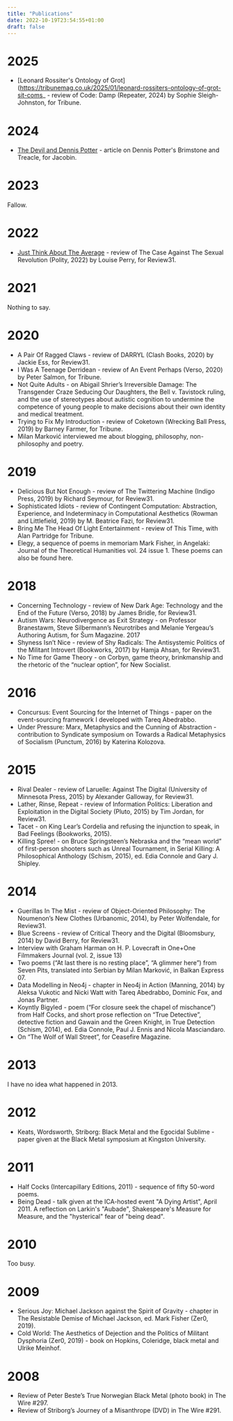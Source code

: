 ```yaml
---
title: "Publications"
date: 2022-10-19T23:54:55+01:00
draft: false
---
```

# 2025

* [Leonard Rossiter's Ontology of Grot](https://tribunemag.co.uk/2025/01/leonard-rossiters-ontology-of-grot-sit-coms_ - review of Code: Damp (Repeater, 2024) by Sophie Sleigh-Johnston, for Tribune.

# 2024

* [The Devil and Dennis Potter](https://jacobin.com/2024/06/dennis-potter-playwright-brimstone-treacle/) - article on Dennis Potter's Brimstone and Treacle, for Jacobin.

# 2023

Fallow.

# 2022
* [Just Think About The Average](http://review31.co.uk/essay/view/112/just-think-about-the-average) - review of The Case Against The Sexual Revolution (Polity, 2022) by Louise Perry, for Review31.

# 2021

Nothing to say.

# 2020
* A Pair Of Ragged Claws - review of DARRYL (Clash Books, 2020) by Jackie Ess, for Review31.
* I Was A Teenage Derridean - review of An Event Perhaps (Verso, 2020) by Peter Salmon, for Tribune.
* Not Quite Adults - on Abigail Shrier’s Irreversible Damage: The Transgender Craze Seducing Our Daughters, the Bell v. Tavistock ruling, and the use of stereotypes about autistic cognition to undermine the competence of young people to make decisions about their own identity and medical treatment.
* Trying to Fix My Introduction - review of Coketown (Wrecking Ball Press, 2019) by Barney Farmer, for Tribune.
* Milan Marković interviewed me about blogging, philosophy, non-philosophy and poetry.

# 2019
* Delicious But Not Enough - review of The Twittering Machine (Indigo Press, 2019) by Richard Seymour, for Review31.
* Sophisticated Idiots - review of Contingent Computation: Abstraction, Experience, and Indeterminacy in Computational Aesthetics (Rowman and Littlefield, 2019) by M. Beatrice Fazi, for Review31.
* Bring Me The Head Of Light Entertainment - review of This Time, with Alan Partridge for Tribune.
* Elegy, a sequence of poems in memoriam Mark Fisher, in Angelaki: Journal of the Theoretical Humanities vol. 24 issue 1. These poems can also be found here.

# 2018
* Concerning Technology - review of New Dark Age: Technology and the End of the Future (Verso, 2018) by James Bridle, for Review31.
* Autism Wars: Neurodivergence as Exit Strategy - on Professor Branestawm, Steve Silbermann’s Neurotribes and Melanie Yergeau’s Authoring Autism, for Šum Magazine.
2017
* Shyness Isn’t Nice - review of Shy Radicals: The Antisystemic Politics of the Militant Introvert (Bookworks, 2017) by Hamja Ahsan, for Review31.
* No Time for Game Theory - on Corbyn, game theory, brinkmanship and the rhetoric of the “nuclear option”, for New Socialist.

# 2016
* Concursus: Event Sourcing for the Internet of Things - paper on the event-sourcing framework I developed with Tareq Abedrabbo.
* Under Pressure: Marx, Metaphysics and the Cunning of Abstraction - contribution to Syndicate symposium on Towards a Radical Metaphysics of Socialism (Punctum, 2016) by Katerina Kolozova.

# 2015
* Rival Dealer - review of Laruelle: Against The Digital (University of Minnesota Press, 2015) by Alexander Galloway, for Review31.
* Lather, Rinse, Repeat - review of Information Politics: Liberation and Exploitation in the Digital Society (Pluto, 2015) by Tim Jordan, for Review31.
* Tacet - on King Lear’s Cordelia and refusing the injunction to speak, in Bad Feelings (Bookworks, 2015).
* Killing Spree! - on Bruce Springsteen’s Nebraska and the “mean world” of first-person shooters such as Unreal Tournament, in Serial Killing: A Philosophical Anthology (Schism, 2015), ed. Edia Connole and Gary J. Shipley.

# 2014
* Guerillas In The Mist - review of Object-Oriented Philosophy: The Noumenon’s New Clothes (Urbanomic, 2014), by Peter Wolfendale, for Review31.
* Blue Screens - review of Critical Theory and the Digital (Bloomsbury, 2014) by David Berry, for Review31.
* Interview with Graham Harman on H. P. Lovecraft in One+One Filmmakers Journal (vol. 2, issue 13)
* Two poems (“At last there is no resting place”, “A glimmer here”) from Seven Pits, translated into Serbian by Milan Marković, in Balkan Express 07.
* Data Modelling in Neo4j - chapter in Neo4j in Action (Manning, 2014) by Aleksa Vukotic and Nicki Watt with Tareq Abedrabbo, Dominic Fox, and Jonas Partner.
* Koyntly Bigyled - poem (“For closure seek the chapel of mischance”) from Half Cocks, and short prose reflection on “True Detective”, detective fiction and Gawain and the Green Knight, in True Detection (Schism, 2014), ed. Edia Connole, Paul J. Ennis and Nicola Masciandaro.
* On “The Wolf of Wall Street”, for Ceasefire Magazine.

# 2013
I have no idea what happened in 2013.

# 2012
* Keats, Wordsworth, Striborg: Black Metal and the Egocidal Sublime - paper given at the Black Metal symposium at Kingston University.

# 2011
* Half Cocks (Intercapillary Editions, 2011) - sequence of fifty 50-word poems.
* Being Dead - talk given at the ICA-hosted event "A Dying Artist", April 2011. A reflection on Larkin's "Aubade", Shakespeare's Measure for Measure, and the "hysterical" fear of "being dead".

# 2010
Too busy.

# 2009
* Serious Joy: Michael Jackson against the Spirit of Gravity - chapter in The Resistable Demise of Michael Jackson, ed. Mark Fisher (Zer0, 2019).
* Cold World: The Aesthetics of Dejection and the Politics of Militant Dysphoria (Zer0, 2019) - book on Hopkins, Coleridge, black metal and Ulrike Meinhof.

# 2008
* Review of Peter Beste’s True Norwegian Black Metal (photo book) in The Wire #297.
* Review of Striborg’s Journey of a Misanthrope (DVD) in The Wire #291.
